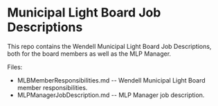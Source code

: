 # Municipal Light Board Job Descriptions

This repo contains the Wendell Municipal Light Board Job Descriptions, both 
for the board members as well as the MLP Manager.

Files:

- MLBMemberResponsibilities.md -- Wendell Municipal Light Board member 
responsibilities.
- MLPManagerJobDescription.md -- MLP Manager job description.
